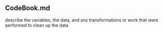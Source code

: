 ## CodeBook.md

describe the variables, the data, and any transformations or work that were performed to clean up the data
